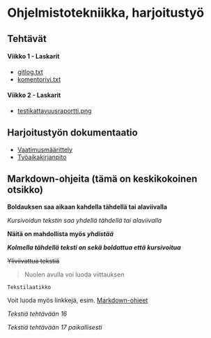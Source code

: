 # Ohjelmistotekniikka, harjoitustyö
## Tehtävät

#### Viikko 1 - Laskarit
- [gitlog.txt](https://github.com/maijams/ot-harjoitustyo/blob/master/laskarit/viikko1/gitlog.txt)
- [komentorivi.txt](https://github.com/maijams/ot-harjoitustyo/blob/master/laskarit/viikko1/komentorivi.txt)

#### Viikko 2 - Laskarit
- [testikattavuusraportti.png](https://github.com/maijams/ot-harjoitustyo/blob/master/laskarit/viikko2/testikattavuusraportti.png)


## Harjoitustyön dokumentaatio
- [Vaatimusmäärittely](https://github.com/maijams/ot-harjoitustyo/blob/master/dokumentaatio/vaatimusmaarittely.md)
- [Työaikakirjanpito](https://github.com/maijams/ot-harjoitustyo/blob/master/dokumentaatio/tuntikirjanpito.md)


## Markdown-ohjeita (tämä on keskikokoinen otsikko)

**Boldauksen saa aikaan kahdella tähdellä tai alaviivalla**

*Kursivoidun tekstin saa yhdellä tähdellä tai alaviivalla*

**Näitä on mahdollista myös _yhdistää_**

***Kolmella tähdellä teksti on sekä boldattua että kursivoitua***

~~Yliviivattua tekstiä~~

> Nuolen avulla voi luoda viittauksen

```
Tekstilaatikko
```

Voit luoda myös linkkejä, esim. [Markdown-ohjeet](https://docs.github.com/en/get-started/writing-on-github/getting-started-with-writing-and-formatting-on-github/basic-writing-and-formatting-syntax)

*Tekstiä tehtävään 16*

*Tekstiä tehtävään 17 paikallisesti*
